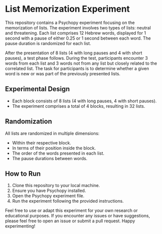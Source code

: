 # List Memorization Experiment

This repository contains a Psychopy experiment focusing on the memorization of lists. The experiment involves two types of lists: neutral and threatening. Each list comprises 12 Hebrew words, displayed for 1 second with a pause of either 0.25 or 1 second between each word. The pause duration is randomized for each list.

After the presentation of 8 lists (4 with long pauses and 4 with short pauses), a test phase follows. During the test, participants encounter 3 words from each list and 3 words not from any list but closely related to the correlated list. The task for participants is to determine whether a given word is new or was part of the previously presented lists.

## Experimental Design

- Each block consists of 8 lists (4 with long pauses, 4 with short pauses).
- The experiment comprises a total of 4 blocks, resulting in 32 lists.

## Randomization

All lists are randomized in multiple dimensions:
- Within their respective block.
- In terms of their position inside the block.
- The order of the words presented in each list.
- The pause durations between words.

## How to Run

1. Clone this repository to your local machine.
2. Ensure you have Psychopy installed.
3. Open the Psychopy experiment file.
4. Run the experiment following the provided instructions.

Feel free to use or adapt this experiment for your own research or educational purposes. If you encounter any issues or have suggestions, please feel free to open an issue or submit a pull request. Happy experimenting!

